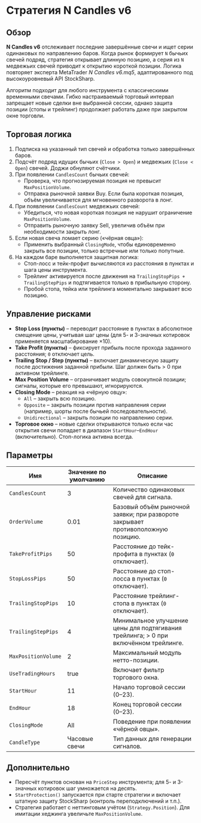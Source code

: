 # Стратегия N Candles v6

## Обзор
**N Candles v6** отслеживает последние завершённые свечи и ищет серии одинаковых по направлению баров. Когда рынок формирует `N` бычьих свечей подряд, стратегия открывает длинную позицию, а серия из `N` медвежьих свечей приводит к открытию короткой позиции. Логика повторяет эксперта MetaTrader *N Candles v6.mq5*, адаптированного под высокоуровневый API StockSharp.

Алгоритм подходит для любого инструмента с классическими временными свечами. Гибко настраиваемый торговый интервал запрещает новые сделки вне выбранной сессии, однако защита позиции (стопы и трейлинг) продолжает работать даже при закрытом окне торговли.

## Торговая логика
1. Подписка на указанный тип свечей и обработка только завершённых баров.
2. Подсчёт подряд идущих бычьих (`Close > Open`) и медвежьих (`Close < Open`) свечей. Доджи обнуляют счётчики.
3. При появлении `CandlesCount` бычьих свечей:
   - Проверка, что прогнозируемая позиция не превысит `MaxPositionVolume`.
   - Отправка рыночной заявки Buy. Если была короткая позиция, объём увеличивается для мгновенного разворота в лонг.
4. При появлении `CandlesCount` медвежьих свечей:
   - Убедиться, что новая короткая позиция не нарушит ограничение `MaxPositionVolume`.
   - Отправить рыночную заявку Sell, увеличив объём при необходимости закрыть лонг.
5. Если новая свеча ломает серию («чёрная овца»):
   - Применить выбранный `ClosingMode`, чтобы единовременно закрыть все позиции, только встречные или только попутные.
6. На каждом баре выполняется защитная логика:
   - Стоп-лосс и тейк-профит вычисляются из расстояния в пунктах и шага цены инструмента.
   - Трейлинг активируется после движения на `TrailingStopPips + TrailingStepPips` и подтягивается только в прибыльную сторону.
   - Пробой стопа, тейка или трейлинга моментально закрывает всю позицию.

## Управление рисками
- **Stop Loss (пункты)** – переводит расстояние в пунктах в абсолютное смещение цены, учитывая шаг цены (для 5- и 3-значных котировок применяется масштабирование ×10).
- **Take Profit (пункты)** – фиксирует прибыль после прохода заданного расстояния; `0` отключает цель.
- **Trailing Stop / Step (пункты)** – включает динамическую защиту после достижения заданной прибыли. Шаг должен быть > 0 при активном трейлинге.
- **Max Position Volume** – ограничивает модуль совокупной позиции; сигналы, которые его превышают, игнорируются.
- **Closing Mode** – реакция на «чёрную овцу»:
  - `All` – закрыть всю позицию.
  - `Opposite` – закрыть позиции против направления серии (например, шорты после бычьей последовательности).
  - `Unidirectional` – закрыть позиции по направлению серии.
- **Торговое окно** – новые сделки открываются только если час открытия свечи попадает в диапазон `StartHour`–`EndHour` (включительно). Стоп-логика активна всегда.

## Параметры
| Имя | Значение по умолчанию | Описание |
|-----|-----------------------|----------|
| `CandlesCount` | 3 | Количество одинаковых свечей для сигнала. |
| `OrderVolume` | 0.01 | Базовый объём рыночной заявки; при развороте закрывает противоположную позицию. |
| `TakeProfitPips` | 50 | Расстояние до тейк-профита в пунктах (`0` отключает). |
| `StopLossPips` | 50 | Расстояние до стоп-лосса в пунктах (`0` отключает). |
| `TrailingStopPips` | 10 | Расстояние трейлинг-стопа в пунктах (`0` отключает). |
| `TrailingStepPips` | 4 | Минимальное улучшение цены для подтягивания трейлинга; > 0 при включённом трейлинге. |
| `MaxPositionVolume` | 2 | Максимальный модуль нетто-позиции. |
| `UseTradingHours` | true | Включает фильтр торгового окна. |
| `StartHour` | 11 | Начало торговой сессии (0–23). |
| `EndHour` | 18 | Конец торговой сессии (0–23). |
| `ClosingMode` | All | Поведение при появлении «чёрной овцы». |
| `CandleType` | Часовые свечи | Тип данных для генерации сигналов. |

## Дополнительно
- Пересчёт пунктов основан на `PriceStep` инструмента; для 5- и 3-значных котировок шаг умножается на десять.
- `StartProtection()` запускается при старте стратегии и включает штатную защиту StockSharp (контроль переподключений и т.п.).
- Стратегия работает с неттинговым учётом (`Strategy.Position`). Для имитации хеджинга увеличьте `MaxPositionVolume`.
